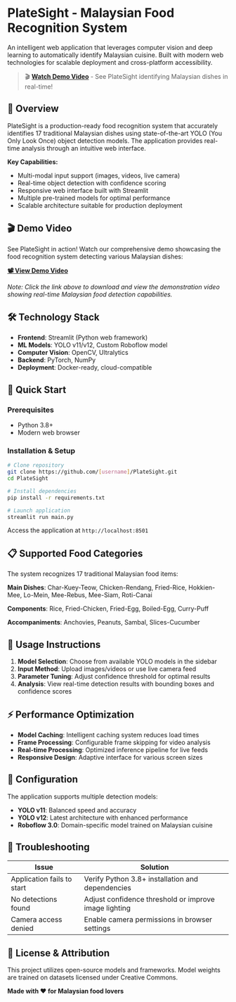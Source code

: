 # PlateSight - Malaysian Food Recognition System

An intelligent web application that leverages computer vision and deep learning to automatically identify Malaysian cuisine. Built with modern web technologies for scalable deployment and cross-platform accessibility.

> 🎬 **[Watch Demo Video](./docs/Demo_Malaysian_Food_Detection.mov)** - See PlateSight identifying Malaysian dishes in real-time!

## 🎯 Overview

PlateSight is a production-ready food recognition system that accurately identifies 17 traditional Malaysian dishes using state-of-the-art YOLO (You Only Look Once) object detection models. The application provides real-time analysis through an intuitive web interface.

**Key Capabilities:**
- Multi-modal input support (images, videos, live camera)
- Real-time object detection with confidence scoring
- Responsive web interface built with Streamlit
- Multiple pre-trained models for optimal performance
- Scalable architecture suitable for production deployment

## 🎬 Demo Video

See PlateSight in action! Watch our comprehensive demo showcasing the food recognition system detecting various Malaysian dishes:

**[📽️ View Demo Video](./docs/Demo_Malaysian_Food_Detection.mov)**

*Note: Click the link above to download and view the demonstration video showing real-time Malaysian food detection capabilities.*

## 🛠️ Technology Stack

- **Frontend**: Streamlit (Python web framework)
- **ML Models**: YOLO v11/v12, Custom Roboflow model
- **Computer Vision**: OpenCV, Ultralytics
- **Backend**: PyTorch, NumPy
- **Deployment**: Docker-ready, cloud-compatible

## 🚀 Quick Start

### Prerequisites
- Python 3.8+
- Modern web browser

### Installation & Setup

```bash
# Clone repository
git clone https://github.com/[username]/PlateSight.git
cd PlateSight

# Install dependencies
pip install -r requirements.txt

# Launch application
streamlit run main.py
```

Access the application at `http://localhost:8501`

## 📋 Supported Food Categories

The system recognizes 17 traditional Malaysian food items:

**Main Dishes**: Char-Kuey-Teow, Chicken-Rendang, Fried-Rice, Hokkien-Mee, Lo-Mein, Mee-Rebus, Mee-Siam, Roti-Canai

**Components**: Rice, Fried-Chicken, Fried-Egg, Boiled-Egg, Curry-Puff

**Accompaniments**: Anchovies, Peanuts, Sambal, Slices-Cucumber

## 💼 Usage Instructions

1. **Model Selection**: Choose from available YOLO models in the sidebar
2. **Input Method**: Upload images/videos or use live camera feed
3. **Parameter Tuning**: Adjust confidence threshold for optimal results
4. **Analysis**: View real-time detection results with bounding boxes and confidence scores

## ⚡ Performance Optimization

- **Model Caching**: Intelligent caching system reduces load times
- **Frame Processing**: Configurable frame skipping for video analysis
- **Real-time Processing**: Optimized inference pipeline for live feeds
- **Responsive Design**: Adaptive interface for various screen sizes

## 🔧 Configuration

The application supports multiple detection models:
- **YOLO v11**: Balanced speed and accuracy
- **YOLO v12**: Latest architecture with enhanced performance  
- **Roboflow 3.0**: Domain-specific model trained on Malaysian cuisine

## 🐛 Troubleshooting

| Issue | Solution |
|-------|----------|
| Application fails to start | Verify Python 3.8+ installation and dependencies |
| No detections found | Adjust confidence threshold or improve image lighting |
| Camera access denied | Enable camera permissions in browser settings |

## 📄 License & Attribution

This project utilizes open-source models and frameworks. Model weights are trained on datasets licensed under Creative Commons.

**Made with ❤️ for Malaysian food lovers**
